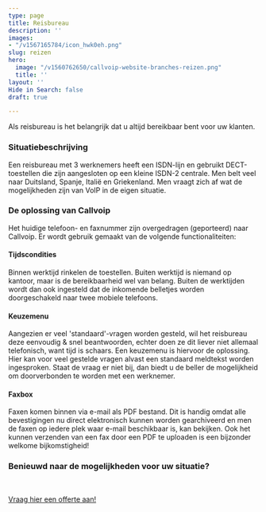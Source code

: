 ```yaml
---
type: page
title: Reisbureau
description: ''
images:
- "/v1567165784/icon_hwk0eh.png"
slug: reizen
hero:
  image: "/v1560762650/callvoip-website-branches-reizen.png"
  title: ''
layout: ''
Hide in Search: false
draft: true

---
```

Als reisbureau is het belangrijk dat u altijd bereikbaar bent voor uw klanten.

### Situatiebeschrijving

Een reisbureau met 3 werknemers heeft een ISDN-lijn en gebruikt DECT-toestellen die zijn aangesloten op een kleine ISDN-2 centrale. Men belt veel naar Duitsland, Spanje, Italië en Griekenland.  Men vraagt zich af wat de mogelijkheden zijn van VoIP in de eigen situatie.

### De oplossing van Callvoip

Het huidige telefoon- en faxnummer zijn overgedragen (geporteerd) naar Callvoip. Er wordt gebruik gemaakt van de volgende functionaliteiten:

#### Tijdscondities

Binnen werktijd rinkelen de toestellen. Buiten werktijd is niemand op kantoor, maar is de bereikbaarheid wel van belang. Buiten de werktijden wordt dan ook ingesteld dat de inkomende belletjes worden doorgeschakeld naar twee mobiele telefoons.

#### Keuzemenu

Aangezien er veel 'standaard'-vragen worden gesteld, wil het reisbureau deze eenvoudig & snel beantwoorden, echter doen ze dit liever niet allemaal telefonisch, want tijd is schaars. Een keuzemenu is hiervoor de oplossing. Hier kan voor veel gestelde vragen alvast een standaard meldtekst worden ingesproken. Staat de vraag er niet bij, dan biedt u de beller de mogelijkheid om doorverbonden te worden met een werknemer.

#### Faxbox

Faxen komen binnen via e-mail als PDF bestand. Dit is handig omdat alle bevestigingen nu direct elektronisch kunnen worden gearchiveerd en men de faxen op iedere plek waar e-mail beschikbaar is, kan bekijken. Ook het kunnen verzenden van een fax door een PDF te uploaden is een bijzonder welkome bijkomstigheid!

### Benieuwd naar de mogelijkheden voor uw situatie?

<br>

<a href="/offerte/" class="button">Vraag hier een offerte aan!</a>